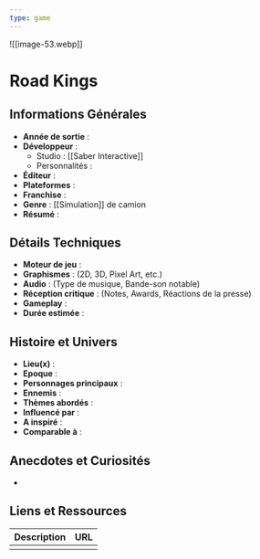 ```yaml
---
type: game
---
```

![[image-53.webp]]
# Road Kings

## Informations Générales

- **Année de sortie** : 
- **Développeur** : 
	- Studio : [[Saber Interactive]]
	- Personnalités : 
- **Éditeur** : 
- **Plateformes** : 
- **Franchise** : 
- **Genre** : [[Simulation]] de camion
- **Résumé** : 

## Détails Techniques
- **Moteur de jeu** : 
- **Graphismes** : (2D, 3D, Pixel Art, etc.)
- **Audio** : (Type de musique, Bande-son notable)
- **Réception critique** : (Notes, Awards, Réactions de la presse)
- **Gameplay** :
- **Durée estimée** : 

## Histoire et Univers
- **Lieu(x)** : 
- **Epoque** : 
- **Personnages principaux** : 
- **Ennemis** :
- **Thèmes abordés** : 
- **Influencé par** :
- **A inspiré** : 
- **Comparable à** :
## Anecdotes et Curiosités
- 
## Liens et Ressources

| Description | URL |
| ----------- | --- |
|             |     |
